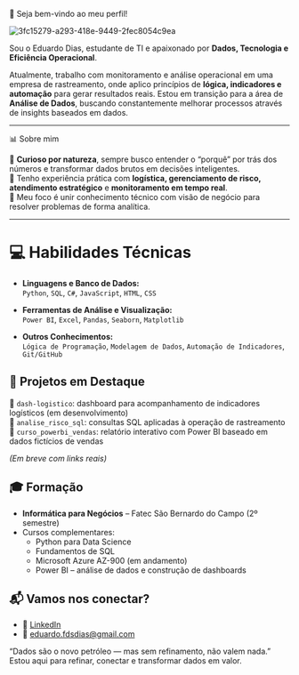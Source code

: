 👋 Seja bem-vindo ao meu perfil!

![3fc15279-a293-418e-9449-2fec8054c9ea](https://github.com/user-attachments/assets/4e522383-5b72-47d0-924b-45da2f4ebc1c)

Sou o Eduardo Dias, estudante de TI e apaixonado por **Dados, Tecnologia e Eficiência Operacional**.

Atualmente, trabalho com monitoramento e análise operacional em uma empresa de rastreamento, onde aplico princípios de **lógica, indicadores e automação** para gerar resultados reais. Estou em transição para a área de **Análise de Dados**, buscando constantemente melhorar processos através de insights baseados em dados.

---

 📊 Sobre mim

🔎 **Curioso por natureza**, sempre busco entender o “porquê” por trás dos números e transformar dados brutos em decisões inteligentes.  
💼 Tenho experiência prática com **logística, gerenciamento de risco, atendimento estratégico** e **monitoramento em tempo real**.  
🎯 Meu foco é unir conhecimento técnico com visão de negócio para resolver problemas de forma analítica.

---

# 💻 Habilidades Técnicas

- **Linguagens e Banco de Dados:**  
  `Python`, `SQL`, `C#`, `JavaScript`, `HTML`, `CSS`

- **Ferramentas de Análise e Visualização:**  
  `Power BI`, `Excel`, `Pandas`, `Seaborn`, `Matplotlib`

- **Outros Conhecimentos:**  
  `Lógica de Programação`, `Modelagem de Dados`, `Automação de Indicadores`, `Git/GitHub`


## 📁 Projetos em Destaque

🔹 `dash-logistico`: dashboard para acompanhamento de indicadores logísticos (em desenvolvimento)  
🔹 `analise_risco_sql`: consultas SQL aplicadas à operação de rastreamento  
🔹 `curso_powerbi_vendas`: relatório interativo com Power BI baseado em dados fictícios de vendas

*(Em breve com links reais)*



## 🎓 Formação

- **Informática para Negócios** – Fatec São Bernardo do Campo (2º semestre)
- Cursos complementares:  
  - Python para Data Science  
  - Fundamentos de SQL  
  - Microsoft Azure AZ-900 (em andamento)  
  - Power BI – análise de dados e construção de dashboards


## 📬 Vamos nos conectar?

- 💼 [LinkedIn](https://www.linkedin.com/in/eduardodiasds/)
- 📧 eduardo.fdsdias@gmail.com


 “Dados são o novo petróleo — mas sem refinamento, não valem nada.”  
Estou aqui para refinar, conectar e transformar dados em valor.
